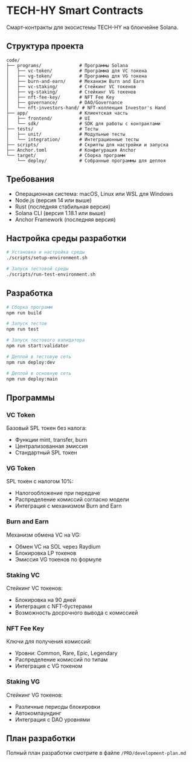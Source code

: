 # TECH-HY Smart Contracts

Смарт-контракты для экосистемы TECH-HY на блокчейне Solana.

## Структура проекта

```
code/
├── programs/              # Программы Solana
│   ├── vc-token/          # Программа для VC токена
│   ├── vg-token/          # Программа для VG токена
│   ├── burn-and-earn/     # Механизм Burn and Earn
│   ├── vc-staking/        # Стейкинг VC токенов
│   ├── vg-staking/        # Стейкинг VG токенов
│   ├── nft-fee-key/       # NFT Fee Key
│   ├── governance/        # DAO/Governance
│   └── nft-investors-hand/ # NFT-коллекция Investor's Hand
├── app/                   # Клиентская часть
│   ├── frontend/          # UI
│   └── sdk/               # SDK для работы с контрактами
├── tests/                 # Тесты
│   ├── unit/              # Модульные тесты
│   └── integration/       # Интеграционные тесты
├── scripts/               # Скрипты для настройки и запуска
├── Anchor.toml            # Конфигурация Anchor
└── target/                # Сборка программ
    └── deploy/            # Собранные программы для деплоя
```

## Требования

- Операционная система: macOS, Linux или WSL для Windows
- Node.js (версия 14 или выше)
- Rust (последняя стабильная версия)
- Solana CLI (версия 1.18.1 или выше)
- Anchor Framework (последняя версия)

## Настройка среды разработки

```bash
# Установка и настройка среды
./scripts/setup-environment.sh

# Запуск тестовой среды
./scripts/run-test-environment.sh
```

## Разработка

```bash
# Сборка программ
npm run build

# Запуск тестов
npm run test

# Запуск тестового валидатора
npm run start:validator

# Деплой в тестовую сеть
npm run deploy:dev

# Деплой в основную сеть
npm run deploy:main
```

## Программы

### VC Token

Базовый SPL токен без налога:

- Функции mint, transfer, burn
- Централизованная эмиссия
- Стандартный SPL токен

### VG Token

SPL токен с налогом 10%:

- Налогообложение при передаче
- Распределение комиссий согласно модели
- Интеграция с механизмом Burn and Earn

### Burn and Earn

Механизм обмена VC на VG:

- Обмен VC на SOL через Raydium
- Блокировка LP токенов
- Эмиссия VG токенов по формуле

### Staking VC

Стейкинг VC токенов:

- Блокировка на 90 дней
- Интеграция с NFT-бустерами
- Возможность досрочного вывода с комиссией

### NFT Fee Key

Ключи для получения комиссий:

- Уровни: Common, Rare, Epic, Legendary
- Распределение комиссий по типам
- Интеграция с VG токеном

### Staking VG

Стейкинг VG токенов:

- Различные периоды блокировки
- Автокомпаундинг
- Интеграция с DAO уровнями

## План разработки

Полный план разработки смотрите в файле `/PRD/development-plan.md` 